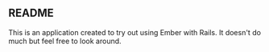 ## README

This is an application created to try out using Ember with Rails. It doesn't do much but feel free to look around.
